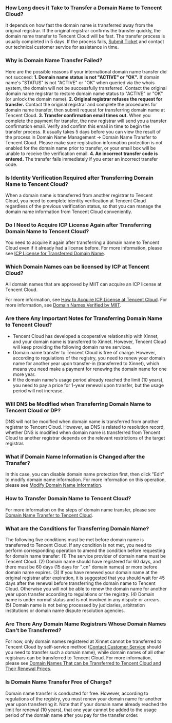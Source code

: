 
### How Long does it Take to Transfer a Domain Name to Tencent Cloud?
It depends on how fast the domain name is transferred away from the original registrar. If the original registrar confirms the transfer quickly, the domain name transfer to Tencent Cloud will be fast. The transfer process is usually completed in 5 days. If the process fails, [Submit Ticket](https://console.cloud.tencent.com/workorder/category/create?level1_id=16&level2_id=17&level1_name=%E5%85%B6%E4%BB%96%E6%9C%8D%E5%8A%A1&level2_name=%E5%9F%9F%E5%90%8D) and contact our technical customer service for assistance in time.

### Why is Domain Name Transfer Failed?
Here are the possible reasons if your international domain name transfer did not succeed:
**1. Domain name status is not "ACTIVE" or "OK".** If domain name's "STATUS" is not "ACTIVE" or "OK" when queried via the whois system, the domain will not be successfully transferred. Contact the original domain name registrar to restore domain name status to "ACTIVE" or "OK" (or unlock the domain name).
**2. Original registrar refuses the request for transfer.** Contact the original registrar and complete the procedures for domain name transfer, then submit request for transferring domain name at Tencent Cloud.
**3. Transfer confirmation email times out.** When you complete the payment for transfer, the new registrar will send you a transfer confirmation email. Verify and confirm this email in time to begin the transfer process. It usually takes 5 days before you can view the result of the process in Domain Name Management -> Domain Name Transfer to Tencent Cloud. Please make sure registration information protection is not enabled for the domain name prior to transfer, or your email box will be unable to receive the verification email.
**4. An incorrect transfer code is entered.** The transfer fails immediately if you enter an incorrect transfer code.

### Is Identity Verification Required after Transferring Domain Name to Tencent Cloud?
When a domain name is transferred from another registrar to Tencent Cloud, you need to complete identity verification at Tencent Cloud regardless of the previous verification status, so that you can manage the domain name information from Tencent Cloud conveniently.

### Do I Need to Acquire ICP License Again after Transferring Domain Name to Tencent Cloud?
You need to acquire it again after transferring a domain name to Tencent Cloud even if it already had a license before. For more information, please see [ICP License for Transferred Domain Name](https://cloud.tencent.com/document/product/243/9623).

### Which Domain Names can be licensed by ICP at Tencent Cloud?
All domain names that are approved by MIIT can acquire an ICP license at Tencent Cloud.

For more information, see [How to Acquire ICP License at Tencent Cloud](https://cloud.tencent.com/document/product/243).
For more information, see [Domain Names Verified by MIIT](http://www.miitbeian.gov.cn/publish/query/indexFirst.action).

### Are there Any Important Notes for Transferring Domain Name to Tencent Cloud?
- Tencent Cloud has developed a cooperative relationship with Xinnet, and your domain name is transferred to Xinnet. However, Tencent Cloud will keep providing the following domain name services.
- Domain name transfer to Tencent Cloud is free of charge. However, according to regulations of the registry, you need to renew your domain name for another year upon transfer-in (transferred to Xinnet), which means you need make a payment for renewing the domain name for one more year.
- If the domain name's usage period already reached the limit (10 years), you need to pay a price for 1-year renewal upon transfer, but the usage period will not increase.

### Will DNS be Modified when Transferring Domain Name to Tencent Cloud or DP?
DNS will not be modified when domain name is transferred from another registrar to Tencent Cloud. However, as DNS is related to resolution record, whether DNS is modified when domain name is transferred from Tencent Cloud to another registrar depends on the relevant restrictions of the target registrar.

### What if Domain Name Information is Changed after the Transfer?
In this case, you can disable domain name protection first, then click "Edit" to modify domain name information. For more information on this operation, please see [Modify Domain Name Information](https://cloud.tencent.com/document/product/242/3648).

### How to Transfer Domain Name to Tencent Cloud?
For more information on the steps of domain name transfer, please see [Domain Name Transfer to Tencent Cloud](https://cloud.tencent.com/document/product/242/3645#.E8.BD.AC.E5.85.A5.E6.93.8D.E4.BD.9C).

### What are the Conditions for Transferring Domain Name?
The following five conditions must be met before domain name is transferred to Tencent Cloud. If any condition is not met, you need to perform corresponding operation to amend the condition before requesting for domain name transfer:
(1) The service provider of domain name must be Tencent Cloud. 
(2) Domain name should have registered for 60 days, and there must be 60 days (15 days for ".cn" domain names) or more before domain name expires. 
(3) If you have renewed your domain name at the original registrar after expiration, it is suggested that you should wait for 45 days after the renewal before transferring the domain name to Tencent Cloud. Otherwise you will not be able to renew the domain name for another year upon transfer according to regulations or the registry.
(4) Domain name is under normal status and is not involved in any dispute or arrears. 
(5) Domain name is not being processed by judiciaries, arbitration institutions or domain name dispute resolution agencies. 

### Are There Any Domain Name Registrars Whose Domain Names Can't be Transferred?
For now, only domain names registered at Xinnet cannot be transferred to Tencent Cloud by self-service method ([Contact Customer Service](https://console.cloud.tencent.com/workorder/category/create?level1_id=16&level2_id=17&level1_name=%E5%85%B6%E4%BB%96%E6%9C%8D%E5%8A%A1&level2_name=%E5%9F%9F%E5%90%8D) should you need to transfer such a domain name), while domain names of all other registrars can be transferred to Tencent Cloud.
For more information, please see [Domain Names That can be Transferred to Tencent Cloud and Their Renewal Prices](https://buy.cloud.tencent.com/domain?price=1).

### Is Domain Name Transfer Free of Charge?
Domain name transfer is conducted for free. However, according to regulations of the registry, you must renew your domain name for another year upon transferring it. Note that if your domain name already reached the limit for renewal (10 years), that one year cannot be added to the usage period of the domain name after you pay for the transfer order.



